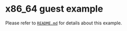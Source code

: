 # x86_64 guest example

Please refer to [`README.md`](../../README.md) for details about this example.
